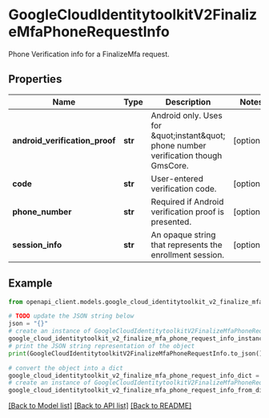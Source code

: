 # GoogleCloudIdentitytoolkitV2FinalizeMfaPhoneRequestInfo

Phone Verification info for a FinalizeMfa request.

## Properties

Name | Type | Description | Notes
------------ | ------------- | ------------- | -------------
**android_verification_proof** | **str** | Android only. Uses for \&quot;instant\&quot; phone number verification though GmsCore. | [optional] 
**code** | **str** | User-entered verification code. | [optional] 
**phone_number** | **str** | Required if Android verification proof is presented. | [optional] 
**session_info** | **str** | An opaque string that represents the enrollment session. | [optional] 

## Example

```python
from openapi_client.models.google_cloud_identitytoolkit_v2_finalize_mfa_phone_request_info import GoogleCloudIdentitytoolkitV2FinalizeMfaPhoneRequestInfo

# TODO update the JSON string below
json = "{}"
# create an instance of GoogleCloudIdentitytoolkitV2FinalizeMfaPhoneRequestInfo from a JSON string
google_cloud_identitytoolkit_v2_finalize_mfa_phone_request_info_instance = GoogleCloudIdentitytoolkitV2FinalizeMfaPhoneRequestInfo.from_json(json)
# print the JSON string representation of the object
print(GoogleCloudIdentitytoolkitV2FinalizeMfaPhoneRequestInfo.to_json())

# convert the object into a dict
google_cloud_identitytoolkit_v2_finalize_mfa_phone_request_info_dict = google_cloud_identitytoolkit_v2_finalize_mfa_phone_request_info_instance.to_dict()
# create an instance of GoogleCloudIdentitytoolkitV2FinalizeMfaPhoneRequestInfo from a dict
google_cloud_identitytoolkit_v2_finalize_mfa_phone_request_info_from_dict = GoogleCloudIdentitytoolkitV2FinalizeMfaPhoneRequestInfo.from_dict(google_cloud_identitytoolkit_v2_finalize_mfa_phone_request_info_dict)
```
[[Back to Model list]](../README.md#documentation-for-models) [[Back to API list]](../README.md#documentation-for-api-endpoints) [[Back to README]](../README.md)


